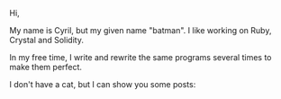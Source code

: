 Hi,

My name is Cyril, but my given name "batman". I like working on Ruby, Crystal and Solidity.

In my free time, I write and rewrite the same programs several times to make them perfect.

I don't have a cat, but I can show you some posts:

<!-- BLOG-POST-LIST:START -->
<!-- BLOG-POST-LIST:END -->
